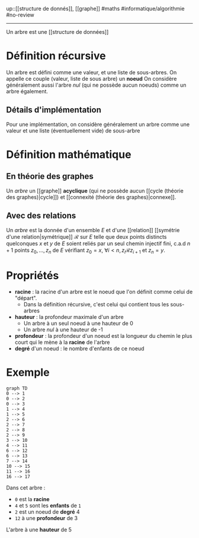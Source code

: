 up::[[structure de donnés]], [[graphe]]
#maths #informatique/algorithmie #no-review 

---
Un arbre est une [[structure de données]]


# Définition récursive
Un arbre est défini comme une valeur, et une liste de sous-arbres.
On appelle ce couple (valeur, liste de sous arbre) un **noeud**
On considère généralement aussi l'arbre _nul_ (qui ne possède aucun noeuds) comme un arbre également.

## Détails d'implémentation
Pour une implémentation, on considère généralement un arbre comme une valeur et une liste (éventuellement vide) de sous-arbre


# Définition mathématique
## En théorie des graphes
Un _arbre_ un [[graphe]] **acyclique** (qui ne possède aucun [[cycle (théorie des graphes)|cycle]]) et [[connexité (théorie des graphes)|connexe]].

## Avec des relations
Un _arbre_ est la donnée d'un ensemble $E$ et d'une [[relation]] 
[[symétrie d'une relation|symétrique]] $\mathscr R$ sur $E$ telle que deux points distincts quelconques $x$ et $y$ de $E$ soient reliés par un seul chemin injectif fini, c.a.d $n+1$ points $z_0,\ldots,z_n$ de $E$ vérifiant $z_0 = x$, $\forall i<n, z_i \mathscr R z_{i+1}$ et $z_n = y$.


# Propriétés
- **racine** : la racine d'un arbre est le noeud que l'on définit comme celui de "départ".
    - Dans la définition récursive, c'est celui qui contient tous les sous-arbres
- **hauteur** : la profondeur maximale d'un arbre
    - Un arbre à un seul noeud à une hauteur de 0
    - Un arbre _nul_ à une hauteur de -1
- **profondeur** : la profondeur d'un noeud est la longueur du chemin le plus court qui le mène à la **racine** de l'arbre
- **degré** d'un noeud : le nombre d'enfants de ce noeud


# Exemple
```mermaid
graph TD 
0 --> 1
0 --> 2
0 --> 3
1 --> 4
1 --> 5
2 --> 6
2 --> 7
2 --> 8
2 --> 9
3 --> 10
4 --> 11
6 --> 12
6 --> 13
7 --> 14
10 --> 15
11 --> 16
16 --> 17
```

Dans cet arbre :
 - ` 0 ` est la **racine**
 - ` 4 ` et ` 5 ` sont les **enfants** de ` 1 `
 - ` 2 ` est un noeud de **degré** 4
 - ` 12 ` à une **profondeur** de 3
 
L'arbre à une **hauteur** de 5


